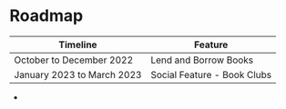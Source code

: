 # Roadmap

| Timeline | Feature |
| --- | --- |
| October to December 2022 | Lend and Borrow Books | 
| January 2023 to March 2023 | Social Feature - Book Clubs | 
- 
